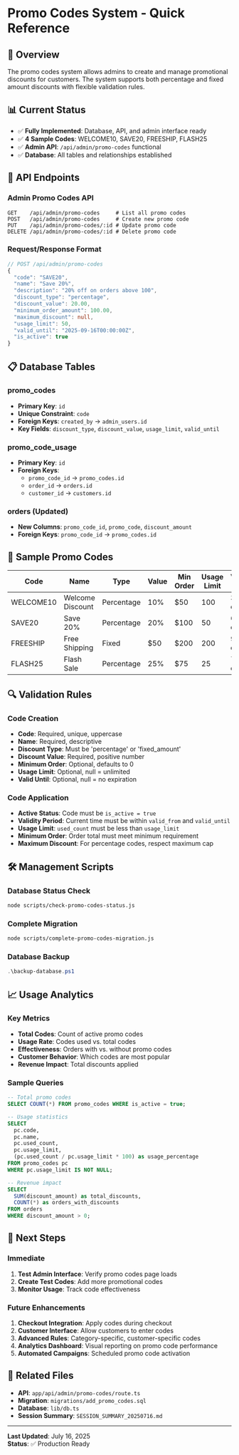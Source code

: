 # Promo Codes System - Quick Reference

## 🎯 Overview
The promo codes system allows admins to create and manage promotional discounts for customers. The system supports both percentage and fixed amount discounts with flexible validation rules.

## 📊 Current Status
- ✅ **Fully Implemented**: Database, API, and admin interface ready
- ✅ **4 Sample Codes**: WELCOME10, SAVE20, FREESHIP, FLASH25
- ✅ **Admin API**: `/api/admin/promo-codes` functional
- ✅ **Database**: All tables and relationships established

## 🔧 API Endpoints

### Admin Promo Codes API
```
GET    /api/admin/promo-codes     # List all promo codes
POST   /api/admin/promo-codes     # Create new promo code
PUT    /api/admin/promo-codes/:id # Update promo code
DELETE /api/admin/promo-codes/:id # Delete promo code
```

### Request/Response Format
```typescript
// POST /api/admin/promo-codes
{
  "code": "SAVE20",
  "name": "Save 20%",
  "description": "20% off on orders above 100",
  "discount_type": "percentage",
  "discount_value": 20.00,
  "minimum_order_amount": 100.00,
  "maximum_discount": null,
  "usage_limit": 50,
  "valid_until": "2025-09-16T00:00:00Z",
  "is_active": true
}
```

## 📋 Database Tables

### promo_codes
- **Primary Key**: `id`
- **Unique Constraint**: `code`
- **Foreign Keys**: `created_by` → `admin_users.id`
- **Key Fields**: `discount_type`, `discount_value`, `usage_limit`, `valid_until`

### promo_code_usage
- **Primary Key**: `id`
- **Foreign Keys**: 
  - `promo_code_id` → `promo_codes.id`
  - `order_id` → `orders.id`
  - `customer_id` → `customers.id`

### orders (Updated)
- **New Columns**: `promo_code_id`, `promo_code`, `discount_amount`
- **Foreign Keys**: `promo_code_id` → `promo_codes.id`

## 🎨 Sample Promo Codes

| Code | Name | Type | Value | Min Order | Usage Limit | Valid Until |
|------|------|------|-------|-----------|-------------|-------------|
| WELCOME10 | Welcome Discount | Percentage | 10% | $50 | 100 | 30 days |
| SAVE20 | Save 20% | Percentage | 20% | $100 | 50 | 60 days |
| FREESHIP | Free Shipping | Fixed | $50 | $200 | 200 | 90 days |
| FLASH25 | Flash Sale | Percentage | 25% | $75 | 25 | 7 days |

## 🔍 Validation Rules

### Code Creation
- **Code**: Required, unique, uppercase
- **Name**: Required, descriptive
- **Discount Type**: Must be 'percentage' or 'fixed_amount'
- **Discount Value**: Required, positive number
- **Minimum Order**: Optional, defaults to 0
- **Usage Limit**: Optional, null = unlimited
- **Valid Until**: Optional, null = no expiration

### Code Application
- **Active Status**: Code must be `is_active = true`
- **Validity Period**: Current time must be within `valid_from` and `valid_until`
- **Usage Limit**: `used_count` must be less than `usage_limit`
- **Minimum Order**: Order total must meet minimum requirement
- **Maximum Discount**: For percentage codes, respect maximum cap

## 🛠️ Management Scripts

### Database Status Check
```bash
node scripts/check-promo-codes-status.js
```

### Complete Migration
```bash
node scripts/complete-promo-codes-migration.js
```

### Database Backup
```powershell
.\backup-database.ps1
```

## 📈 Usage Analytics

### Key Metrics
- **Total Codes**: Count of active promo codes
- **Usage Rate**: Codes used vs. total codes
- **Effectiveness**: Orders with vs. without promo codes
- **Customer Behavior**: Which codes are most popular
- **Revenue Impact**: Total discounts applied

### Sample Queries
```sql
-- Total promo codes
SELECT COUNT(*) FROM promo_codes WHERE is_active = true;

-- Usage statistics
SELECT 
  pc.code,
  pc.name,
  pc.used_count,
  pc.usage_limit,
  (pc.used_count / pc.usage_limit * 100) as usage_percentage
FROM promo_codes pc
WHERE pc.usage_limit IS NOT NULL;

-- Revenue impact
SELECT 
  SUM(discount_amount) as total_discounts,
  COUNT(*) as orders_with_discounts
FROM orders 
WHERE discount_amount > 0;
```

## 🚀 Next Steps

### Immediate
1. **Test Admin Interface**: Verify promo codes page loads
2. **Create Test Codes**: Add more promotional codes
3. **Monitor Usage**: Track code effectiveness

### Future Enhancements
1. **Checkout Integration**: Apply codes during checkout
2. **Customer Interface**: Allow customers to enter codes
3. **Advanced Rules**: Category-specific, customer-specific codes
4. **Analytics Dashboard**: Visual reporting on promo code performance
5. **Automated Campaigns**: Scheduled promo code activation

## 🔗 Related Files
- **API**: `app/api/admin/promo-codes/route.ts`
- **Migration**: `migrations/add_promo_codes.sql`
- **Database**: `lib/db.ts`
- **Session Summary**: `SESSION_SUMMARY_20250716.md`

---
**Last Updated**: July 16, 2025  
**Status**: ✅ Production Ready 